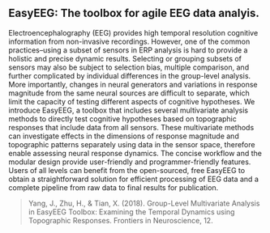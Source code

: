 ## EasyEEG: The toolbox for agile EEG data analyis.

Electroencephalography (EEG) provides high temporal resolution cognitive information from non-invasive recordings. However, one of the common practices–using a subset of sensors in ERP analysis is hard to provide a holistic and precise dynamic results. Selecting or grouping subsets of sensors may also be subject to selection bias, multiple comparison, and further complicated by individual differences in the group-level analysis. More importantly, changes in neural generators and variations in response magnitude from the same neural sources are difficult to separate, which limit the capacity of testing different aspects of cognitive hypotheses. We introduce EasyEEG, a toolbox that includes several multivariate analysis methods to directly test cognitive hypotheses based on topographic responses that include data from all sensors. These multivariate methods can investigate effects in the dimensions of response magnitude and topographic patterns separately using data in the sensor space, therefore enable assessing neural response dynamics. The concise workflow and the modular design provide user-friendly and programmer-friendly features. Users of all levels can benefit from the open-sourced, free EasyEEG to obtain a straightforward solution for efficient processing of EEG data and a complete pipeline from raw data to final results for publication.

> Yang, J., Zhu, H., & Tian, X. (2018). Group-Level Multivariate Analysis in EasyEEG Toolbox: Examining the Temporal Dynamics using Topographic Responses. Frontiers in Neuroscience, 12.